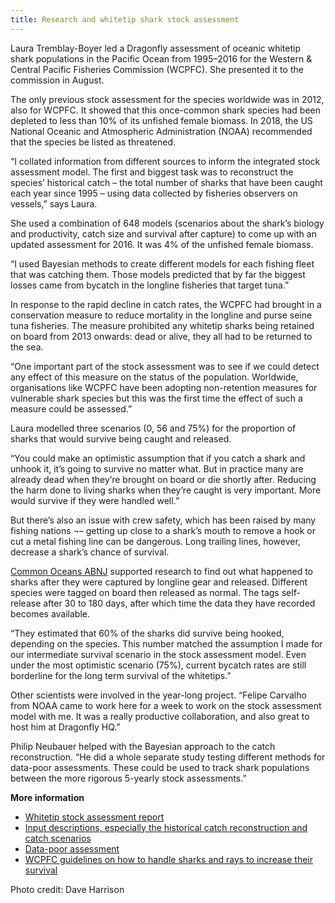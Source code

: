 ```yaml
---
title: Research and whitetip shark stock assessment
---
```

Laura Tremblay-Boyer led a Dragonfly assessment of oceanic whitetip shark populations in the Pacific Ocean from 1995–2016 for the Western & Central Pacific Fisheries Commission (WCPFC). She presented it to the commission in August.

<!--more-->

The only previous stock assessment for the species worldwide was in 2012, also for WCPFC. It showed that this once-common shark species had been depleted to less than 10% of its unfished female biomass. In 2018, the US National Oceanic and Atmospheric Administration (NOAA) recommended that the species be listed as threatened.

“I collated information from different sources to inform the integrated stock assessment model. The first and biggest task was to reconstruct the species’ historical catch – the total number of sharks that have been caught each year since 1995 – using data collected by fisheries observers on vessels,” says Laura.

She used a combination of 648 models (scenarios about the shark’s biology and productivity, catch size and survival after capture) to come up with an updated assessment for 2016. It was 4% of the unfished female biomass.

“I used Bayesian methods to create different models for each fishing fleet that was catching them. Those models predicted that by far the biggest losses came from bycatch in the longline fisheries that target tuna.”

In response to the rapid decline in catch rates, the WCPFC had brought in a conservation measure to reduce mortality in the longline and purse seine tuna fisheries. The measure prohibited any whitetip sharks being retained on board from 2013 onwards: dead or alive, they all had to be returned to the sea.

“One important part of the stock assessment was to see if we could detect any effect of this measure on the status of the population. Worldwide, organisations like WCPFC have been adopting non-retention measures for vulnerable shark species but this was the first time the effect of such a measure could be assessed.”

Laura modelled three scenarios (0, 56 and 75%) for the proportion of sharks that would survive being caught and released.

“You could make an optimistic assumption that if you catch a shark and unhook it, it’s going to survive no matter what. But in practice many are already dead when they’re brought on board or die shortly after. Reducing the harm done to living sharks when they’re caught is very important. More would survive if they were handled well.”

But there’s also an issue with crew safety, which has been raised by many fishing nations ¬– getting up close to a shark’s mouth to remove a hook or cut a metal fishing line can be dangerous. Long trailing lines, however, decrease a shark’s chance of survival.

[Common Oceans ABNJ](http://www.fao.org/in-action/commonoceans/en/) supported research to find out what happened to sharks after they were captured by longline gear and released. Different species were tagged on board then released as normal. The tags self-release after 30 to 180 days, after which time the data they have recorded becomes available.

“They estimated that 60% of the sharks did survive being hooked, depending on the species. This number matched the assumption I made for our intermediate survival scenario in the stock assessment model. Even under the most optimistic scenario (75%), current bycatch rates are still borderline for the long term survival of the whitetips.”

Other scientists were involved in the year-long project. “Felipe Carvalho from NOAA came to work here for a week to work on the stock assessment model with me. It was a really productive collaboration, and also great to host him at Dragonfly HQ.”

Philip Neubauer helped with the Bayesian approach to the catch reconstruction. “He did a whole separate study testing different methods for data-poor assessments. These could be used to track shark populations between the more rigorous 5-yearly stock assessments.”

**More information**
* [Whitetip stock assessment report](https://www.wcpfc.int/node/42932)
* [Input descriptions, especially the historical catch reconstruction and catch scenarios](https://www.wcpfc.int/node/43122)
* [Data-poor assessment](https://www.wcpfc.int/node/43050)
* [WCPFC guidelines on how to handle sharks and rays to increase their survival](https://www.wcpfc.int/node/31004)

Photo credit: Dave Harrison
